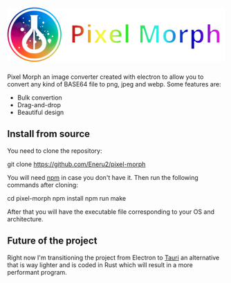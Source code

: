 <h1 align="center">
  <img src="https://github.com/Eneru2/pixel-morph/blob/main/pixel_morph_logo.png" alt="Pixel Morph">
</h1>
Pixel Morph an image converter created with electron to allow you to convert any kind of BASE64 file to png, jpeg and webp. 
Some features are:

- Bulk convertion
- Drag-and-drop
- Beautiful design

Install from source
-------------------
You need to clone the repository:

  git clone https://github.com/Eneru2/pixel-morph

You will need [npm](https://nodejs.org/en/download) in case you don't have it. 
Then run the following commands after cloning:

  cd pixel-morph
  npm install
  npm run make
  
After that you will have the executable file corresponding to your OS and architecture.

Future of the project
--------------------
Right now I'm transitioning the project from Electron to [Tauri](https://tauri.app/) an alternative that is way lighter and is coded in Rust which will result in a more performant program.
